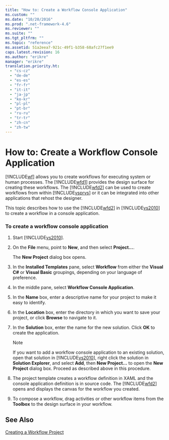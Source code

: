 ```yaml
---
title: "How to: Create a Workflow Console Application"
ms.custom: ""
ms.date: "10/20/2016"
ms.prod: ".net-framework-4.6"
ms.reviewer: ""
ms.suite: ""
ms.tgt_pltfrm: ""
ms.topic: "reference"
ms.assetid: 51a2eea7-921c-49f1-b358-68afc27f1ee9
caps.latest.revision: 16
ms.author: "erikre"
manager: "erikre"
translation.priority.ht: 
  - "cs-cz"
  - "de-de"
  - "es-es"
  - "fr-fr"
  - "it-it"
  - "ja-jp"
  - "ko-kr"
  - "pl-pl"
  - "pt-br"
  - "ru-ru"
  - "tr-tr"
  - "zh-cn"
  - "zh-tw"
---
```

# How to: Create a Workflow Console Application
[!INCLUDE[wf](../workflow-designer/includes/wf_md.md)] allows you to create workflows for executing system or human processes. The [!INCLUDE[wfd1](../workflow-designer/includes/wfd1_md.md)] provides the design surface for creating these workflows. The [!INCLUDE[wfd2](../workflow-designer/includes/wfd2_md.md)] can be used to create workflows from within [!INCLUDE[vsprvs](../code-quality/includes/vsprvs_md.md)] or it can be integrated into other applications that rehost the designer.  
  
 This topic describes how to use the [!INCLUDE[wfd2](../workflow-designer/includes/wfd2_md.md)] in [!INCLUDE[vs2010](../code-quality/includes/vs2010_md.md)] to create a workflow in a console application.  
  
### To create a workflow console application  
  
1.  Start [!INCLUDE[vs2010](../code-quality/includes/vs2010_md.md)].  
  
2.  On the **File** menu, point to **New**, and then select **Project…**.  
  
     The **New Project** dialog box opens.  
  
3.  In the **Installed Templates** pane, select **Workflow** from either the **Visual C#** or **Visual Basic** groupings, depending on your language of preference.  
  
4.  In the middle pane, select **Workflow Console Application**.  
  
5.  In the **Name** box, enter a descriptive name for your project to make it easy to identify.  
  
6.  In the **Location** box, enter the directory in which you want to save your project, or click **Browse** to navigate to it.  
  
7.  In the **Solution** box, enter the name for the new solution. Click **OK** to create the application.  
  
    > [!NOTE]
    >  If you want to add a workflow console application to an existing solution, open that solution in [!INCLUDE[vs2010](../code-quality/includes/vs2010_md.md)], right click the solution in **Solution Explorer**, and select **Add**, then **New Project…** to open the **New Project** dialog box. Proceed as described above in this procedure.  
  
8.  The project template creates a workflow definition in XAML and the console application definition is in source code. The [!INCLUDE[wfd2](../workflow-designer/includes/wfd2_md.md)] opens and displays the canvas for the workflow you created.  
  
9. To compose a workflow, drag activities or other workflow items from the **Toolbox** to the design surface in your workflow.  
  
## See Also  
 [Creating a Workflow Project](../workflow-designer/creating-a-workflow-project.md)